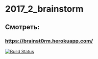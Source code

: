 # 2017_2_brainstorm

## Смотреть:
### https://brainst0rm.herokuapp.com/
[![Build Status](https://travis-ci.org/frontend-park-mail-ru/2017_2_brainstorm.svg?branch=master)](https://travis-ci.org/frontend-park-mail-ru/2017_2_brainstorm)
